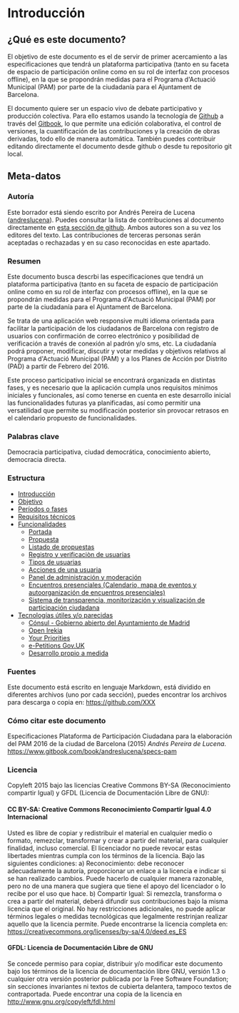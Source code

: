 
# Introducción

## ¿Qué es este documento?
El objetivo de este documento es el de servir de primer acercamiento a las especificaciones que tendrá un plataforma participativa (tanto en su faceta de espacio de participación online como en su rol de interfaz con procesos offline), en la que se propondrán medidas para el Programa d'Actuació Municipal (PAM) por parte de la ciudadanía para el Ajuntament de Barcelona. 

El documento quiere ser un espacio vivo de debate participativo y producción colectiva. Para ello estamos usando la tecnología de [Github](http://github.com) a través del [Gitbook](http://gitbook.com), lo que permite una edición colaborativa, el control de versiones, la cuantificación de las contribuciones y la creación de obras derivadas, todo ello de manera automática. También puedes contribuir editando directamente el documento desde github o desde tu repositorio git local.

## Meta-datos 

### Autoría

Este borrador está siendo escrito por Andrés Pereira de Lucena ([andreslucena](http://github.com/andreslucena)). Puedes consultar la lista de contribuciones al documento directamente en [esta sección de github](https://github.com/XXX/graphs/contributors). Ambos autores son a su vez los editores del texto. Las contribuciones de terceras personas serán aceptadas o rechazadas y en su caso reconocidas en este apartado.

### Resumen  
Este documento busca descrbi las especificaciones que tendrá un plataforma participativa (tanto en su faceta de espacio de participación online como en su rol de interfaz con procesos offline), en la que se propondrán medidas para el Programa d'Actuació Municipal (PAM) por parte de la ciudadanía para el Ajuntament de Barcelona. 


Se trata de una aplicación web responsive multi idioma orientada para facilitar la participación de los ciudadanos de Barcelona con registro de usuarios con confirmación de correo electrónico y posibilidad de verificación a través de conexión al padrón y/o sms, etc. La ciudadanía podrá proponer, modificar, discutir y votar medidas y objetivos relativos al Programa d'Actuació Municipal (PAM) y a los Planes de Acción por Distrito (PAD) a partir de Febrero del 2016. 

Este proceso participativo inicial se encontrará organizada en distintas fases, y es necesario que la aplicación cumpla unos requisitos mínimos iniciales y funcionales, así como tenerse en cuenta en este desarrollo inicial las funcionalidades futuras ya planificadas, así como permitir una versatilidad que permite su modificación posterior sin provocar retrasos en el calendario propuesto de funcionalidades.


### Palabras clave

Democracia participativa, ciudad democrática, conocimiento abierto, democracia directa.


### Estructura

* [Introducción](README.md)
* [Objetivo](objetivo.md)
* [Períodos o fases](fases.md)
* [Requisitos técnicos](requisitos.md)
* [Funcionalidades](funcionalidades.md)
   * [Portada](funcionalidades/portada.md)
   * [Propuesta](funcionalidades/propuesta.md)
   * [Listado de propuestas](funcionalidades/listado.md)
   * [Registro y verificaciòn de usuarias](funcionalidades/usuarias-registro.md)
   * [Tipos de usuarias](funcionalidades/usuarias-tipos.md)
   * [Acciones de una usuaria](funcionalidades/usuarias-acciones.md)
   * [Panel de administración y moderación](funcionalidades/admin.md)
   * [Encuentros presenciales (Calendario, mapa de eventos y autoorganización de encuentros presenciales)](funcionalidades/calendario.md)
   * [Sistema de transparencia, monitorización y visualización de participación ciudadana](funcionalidades/transparencia.md)
* [Tecnologías útiles y/o parecidas](tecnologias.md)
   * [Cónsul - Gobierno abierto del Ayuntamiento de Madrid](tecnologias/consul.md)
   * [Open Irekia](tecnologias/open-irekia.md)
   * [Your Priorities](tecnologias/your-priorities.md)
   * [e-Petitions Gov.UK](tecnologias/e-petitions.md)
   * [Desarrollo propio a medida](tecnologias/development.md)


### Fuentes 

Este documento está escrito en lenguaje Markdown, está dividido en diferentes archivos (uno por cada sección), puedes encontrar los archivos para descarga o copia en:  https://github.com/XXX

### Cómo citar este documento

Especificaciones Plataforma de Participación Ciudadana para la elaboración del PAM 2016 de la ciudad de Barcelona (2015) *Andrés Pereira de Lucena*. https://www.gitbook.com/book/andreslucena/specs-pam

### Licencia

Copyleft 2015 bajo las licencias Creative Commons BY-SA (Reconocimiento compartir Igual) y GFDL (Licencia de Documentación Libre de GNU):

#### CC BY-SA: Creative Commons Reconocimiento Compartir Igual 4.0 Internacional 
Usted es libre de copiar y redistribuir el material en cualquier medio o formato, remezclar, transformar y crear a partir del material, para cualquier finalidad, incluso comercial. El licenciador no puede revocar estas libertades mientras cumpla con los términos de la licencia. Bajo las siguientes condiciones: a) Reconocimiento: debe reconocer adecuadamente la autoría, proporcionar un enlace a la licencia e indicar si se han realizado cambios. Puede hacerlo de cualquier manera razonable, pero no de una manera que sugiera que tiene el apoyo del licenciador o lo recibe por el uso que hace. b) Compartir Igual: Si remezcla, transforma o crea a partir del material, deberá difundir sus contribuciones bajo la misma licencia que el original. No hay restricciones adicionales, no puede aplicar términos legales o medidas tecnológicas que legalmente restrinjan realizar aquello que la licencia permite. Puede encontrarse la licencia completa en: https://creativecommons.org/licenses/by-sa/4.0/deed.es_ES

#### GFDL: Licencia de Documentación Libre de GNU 
Se concede permiso para copiar, distribuir y/o modificar este documento bajo los términos de la licencia de documentación libre GNU, versión 1.3 o cualquier otra versión posterior publicada por la Free Software Foundation; sin secciones invariantes ni textos de cubierta delantera, tampoco textos de contraportada. Puede encontrar una copia de la licencia en http://www.gnu.org/copyleft/fdl.html
